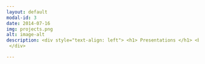 ```yaml
---
layout: default
modal-id: 3
date: 2014-07-16
img: projects.png
alt: image-alt
description: <div style="text-align: left"> <h1> Presentations </h1> <br> <br> <br> <h2> Posters </h2>
 </div>

---
```

